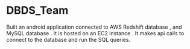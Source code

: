 # DBDS_Team

Built an android application connected to AWS Redshift database , and MySQL database . It is hosted on an EC2 instance . It makes api calls to connect to the database and run the SQL queries.
